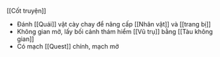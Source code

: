 [[Cốt truyện]] 

- Đánh [[Quái]] vật cày chay để nâng cấp [[Nhân vật]] và [[trang bị]]
- Không gian mở, lấy bối cảnh thám hiểm [[Vũ trụ]] bằng [[Tàu không gian]]
- Có mạch [[Quest]] chính, mạch mở

